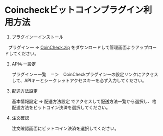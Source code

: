 # Coincheckビットコインプラグイン利用方法

1. プラグイン一インストール
   
    プラグイン一 => [CoinCheck.zip](https://github.com/coincheckjp/eccube-module-3/raw/master/CoinCheck.zip) をダウンロードして管理画面よりアップロードしてください。

2. APIキー設定

    プラグインー一覧　＝＞　CoinCheckプラグインーの設定リンクにアクセスして、APIキーとシークレットアクセスキーを必ず入力してください。
    
3.  配送方法設定 

    基本情報設定 => 配送方法設定 でアクセスして配送方法一覧から選択し、格配送方法をビットコイン決済を選択してください。
    
    
4.  注文確認
     
    注文確認画面にビットコイン決済を選択してください。
    
　
